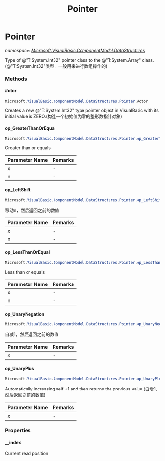 ﻿---
title: Pointer
---

# Pointer
_namespace: [Microsoft.VisualBasic.ComponentModel.DataStructures](N-Microsoft.VisualBasic.ComponentModel.DataStructures.html)_

Type of @"T:System.Int32" pointer class to the @"T:System.Array" class.
 (@"T:System.Int32"类型，一般用来进行数组操作的)

### Methods

#### #ctor
```csharp
Microsoft.VisualBasic.ComponentModel.DataStructures.Pointer.#ctor
```
Creates a new @"T:System.Int32" type pointer object in VisualBasic with its initial value is ZERO.(构造一个初始值为零的整形数指针对象)

#### op_GreaterThanOrEqual
```csharp
Microsoft.VisualBasic.ComponentModel.DataStructures.Pointer.op_GreaterThanOrEqual(Microsoft.VisualBasic.ComponentModel.DataStructures.Pointer,System.Int32)
```
Greater than or equals

|Parameter Name|Remarks|
|--------------|-------|
|x|-|
|n|-|


#### op_LeftShift
```csharp
Microsoft.VisualBasic.ComponentModel.DataStructures.Pointer.op_LeftShift(Microsoft.VisualBasic.ComponentModel.DataStructures.Pointer,System.Int32)
```
移动n，然后返回之前的数值

|Parameter Name|Remarks|
|--------------|-------|
|x|-|
|n|-|


#### op_LessThanOrEqual
```csharp
Microsoft.VisualBasic.ComponentModel.DataStructures.Pointer.op_LessThanOrEqual(Microsoft.VisualBasic.ComponentModel.DataStructures.Pointer,System.Int32)
```
Less than or equals

|Parameter Name|Remarks|
|--------------|-------|
|x|-|
|n|-|


#### op_UnaryNegation
```csharp
Microsoft.VisualBasic.ComponentModel.DataStructures.Pointer.op_UnaryNegation(Microsoft.VisualBasic.ComponentModel.DataStructures.Pointer)
```
自减1，然后返回之前的数值

|Parameter Name|Remarks|
|--------------|-------|
|x|-|


#### op_UnaryPlus
```csharp
Microsoft.VisualBasic.ComponentModel.DataStructures.Pointer.op_UnaryPlus(Microsoft.VisualBasic.ComponentModel.DataStructures.Pointer)
```
Automatically increasing self +1 and then returns the previous value.(自增1，然后返回之前的数值)

|Parameter Name|Remarks|
|--------------|-------|
|x|-|




### Properties

#### __index
Current read position

